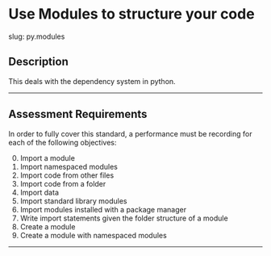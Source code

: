 # Use Modules to structure your code

slug: py.modules

## Description
This deals with the dependency system in python.

---
## Assessment Requirements
In order to fully cover this standard, a performance must be recording for each of the following objectives:

0. Import a module
1. Import namespaced modules
2. Import code from other files
3. Import code from a folder
4. Import data
5. Import standard library modules
6. Import modules installed with a package manager
7. Write import statements given the folder structure of a module
8. Create a module
9. Create a module with namespaced modules


---
